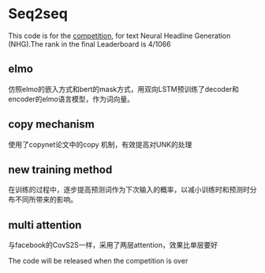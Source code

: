 # Seq2seq
This code is for the [competition](https://biendata.com/competition/bytecup2018/), for text Neural Headline Generation (NHG).The rank in the final Leaderboard is 4/1066 </br>

## elmo 
仿照elmo的嵌入方式和bert的mask方式，用双向LSTM预训练了decoder和encoder的elmo语言模型，作为词向量。

## copy mechanism 
使用了copynet论文中的copy 机制，有效提高对UNK的处理

## new training method 
在训练的过程中，逐步提高预测词作为下次输入的概率，以减小训练时和预测时分布不同所带来的影响。

## multi attention 
与facebook的CovS2S一样，采用了两层attention，效果比单层要好

The code will be released when the competition is over
